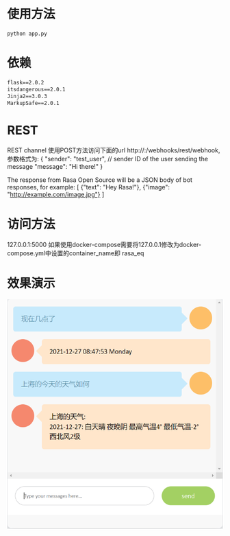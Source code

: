 # 使用方法
```shell
python app.py
```

# 依赖
```shell
flask==2.0.2
itsdangerous==2.0.1
Jinja2==3.0.3
MarkupSafe==2.0.1
```

# REST

REST channel  使用POST方法访问下面的url
http://<host>:<port>/webhooks/rest/webhook,
参数格式为:
{
  "sender": "test_user",  // sender ID of the user sending the message
  "message": "Hi there!"
}

The response from Rasa Open Source will be a JSON body of bot responses,
for example:
[
  {"text": "Hey Rasa!"}, {"image": "http://example.com/image.jpg"}
]


# 访问方法
127.0.0.1:5000
如果使用docker-compose需要将127.0.0.1修改为docker-compose.yml中设置的container_name即 rasa_eq

# 效果演示
![聊天窗口](./imgs/demo.png)